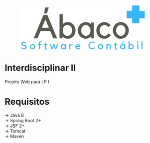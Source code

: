 <p align="center">
   <img src="src/main/resources/META-INF/resources/images/AbacoLogoMedio.png" width="400">
</p>

# Interdisciplinar II
Projeto Web para LP I

# Requisitos
-> Java 8<br/>
-> Spring Boot 2+<br/>
-> JSF 2+<br/>
-> Tomcat<br/>
-> Maven


